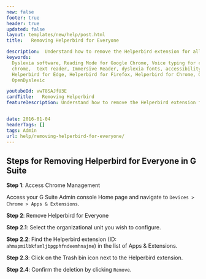 ```yaml
---
new: false
footer: true
header: true
updated: false
layout: templates/new/help/post.html
title:   Removing Helperbird for Everyone

description:  Understand how to remove the Helperbird extension for all users. This guide will help you to successfully uninstall Helperbird across your organization.
keywords:
  Dyslexia software, Reading Mode for Google Chrome, Voice typing for chrome, Text to speech for
  chrome,  text reader, Immersive Reader, dyslexia fonts, accessibility software, dyslexia software,
  Helperbird for Edge, Helperbird for Firefox, Helperbird for Chrome, Opendyslexic for Chrome,
  OpenDyslexic

youtubeId: vwT8SAJfU3E
cardTitle:   Removing Helperbird
featureDescription: Understand how to remove the Helperbird extension for all users. This guide will help you to successfully uninstall Helperbird across your organization.


date: 2016-01-04
headerTags: []
tags: Admin
url: help/removing-helperbird-for-everyone/
---
```


## Steps for Removing Helperbird for Everyone in G Suite


**Step 1**: Access Chrome Management

Access your G Suite Admin console Home page and navigate to `Devices > Chrome > Apps & Extensions`.

**Step 2**: Remove Helperbird for Everyone

**Step 2.1**: Select the organizational unit you wish to configure.

**Step 2.2**: Find the Helperbird extension (ID: `ahmapmilbkfamljbpgphfndeemhnajme`) in the list of Apps & Extensions.

**Step 2.3**: Click on the Trash bin icon next to the Helperbird extension.

**Step 2.4**: Confirm the deletion by clicking `Remove`.
